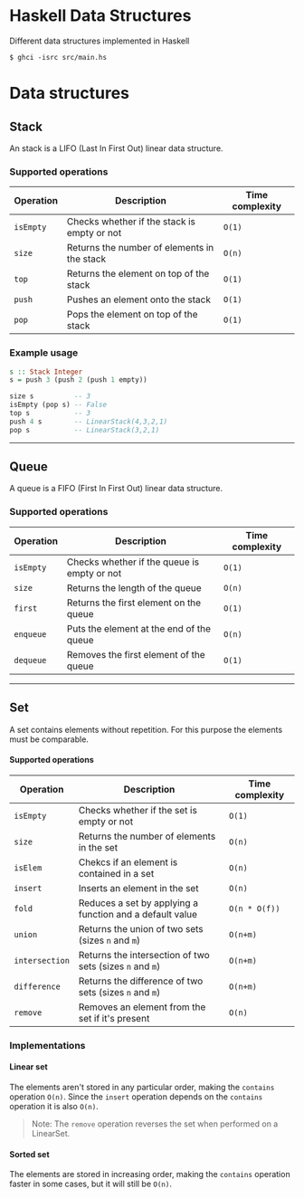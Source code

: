 # Haskell Data Structures
Different data structures implemented in Haskell

```console
$ ghci -isrc src/main.hs
```

# Data structures

## Stack
An stack is a LIFO (Last In First Out) linear data structure.

### Supported operations
| Operation | Description                                 | Time complexity |
| --------- | ------------------------------------------- | --------------- |
| `isEmpty` | Checks whether if the stack is empty or not | `O(1)`          |
| `size`    | Returns the number of elements in the stack | `O(n)`          |
| `top`     | Returns the element on top of the stack     | `O(1)`          |
| `push`    | Pushes an element onto the stack            | `O(1)`          |
| `pop`     | Pops the element on top of the stack        | `O(1)`          |

### Example usage
```hs
s :: Stack Integer
s = push 3 (push 2 (push 1 empty))

size s          -- 3
isEmpty (pop s) -- False
top s           -- 3
push 4 s        -- LinearStack(4,3,2,1)
pop s           -- LinearStack(3,2,1)
```
---

## Queue
A queue is a FIFO (First In First Out) linear data structure.

### Supported operations
| Operation | Description                                 | Time complexity |
| --------- | ------------------------------------------- | --------------- |
| `isEmpty` | Checks whether if the queue is empty or not | `O(1)`          |
| `size`    | Returns the length of the queue             | `O(n)`          |
| `first`   | Returns the first element on the queue      | `O(1)`          |
| `enqueue` | Puts the element at the end of the queue    | `O(n)`          |
| `dequeue` | Removes the first element of the queue      | `O(1)`          |

---

## Set
A set contains elements without repetition. For this purpose the elements must be comparable.

#### Supported operations
| Operation      | Description                                              | Time complexity |
| -------------- | -------------------------------------------------------- | --------------- |
| `isEmpty`      | Checks whether if the set is empty or not                | `O(1)`          |
| `size`         | Returns the number of elements in the set                | `O(n)`          |
| `isElem`       | Chekcs if an element is contained in a set               | `O(n)`          |
| `insert`       | Inserts an element in the set                            | `O(n)`          |
| `fold`         | Reduces a set by applying a function and a default value | `O(n * O(f))`   |
| `union`        | Returns the union of two sets (sizes `n` and `m`)        | `O(n+m)`        |
| `intersection` | Returns the intersection of two sets (sizes `n` and `m`) | `O(n+m)`        |
| `difference`   | Returns the difference of two sets (sizes `n` and `m`)   | `O(n+m)`        |
| `remove`       | Removes an element from the set if it's present          | `O(n)`          |

### Implementations

#### Linear set
The elements aren't stored in any particular order, making the `contains` operation `O(n)`. Since the `insert` operation depends on the `contains` operation it is also `O(n)`.
> Note: The `remove` operation reverses the set when performed on a LinearSet.


#### Sorted set
The elements are stored in increasing order, making the `contains` operation faster in some cases, but it will still be `O(n)`.